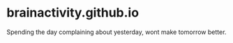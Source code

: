 brainactivity.github.io
=======================

Spending the day complaining about yesterday, wont make tomorrow better.
